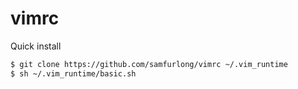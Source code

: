 # vimrc

Quick install

```sh
$ git clone https://github.com/samfurlong/vimrc ~/.vim_runtime
$ sh ~/.vim_runtime/basic.sh
```
